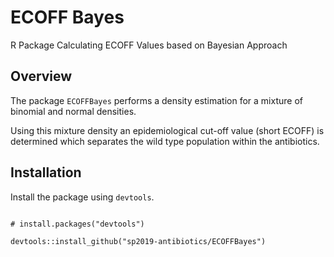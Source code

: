 
# ECOFF Bayes

R Package Calculating ECOFF Values based on Bayesian Approach



## Overview

The package `ECOFFBayes` performs a density estimation for a mixture of binomial and normal densities.

Using this mixture density an epidemiological cut-off value (short ECOFF) is determined which separates the wild type population within the antibiotics. 


## Installation

Install the package using `devtools`.



```{r, eval = FALSE}

# install.packages("devtools")

devtools::install_github("sp2019-antibiotics/ECOFFBayes")

```
